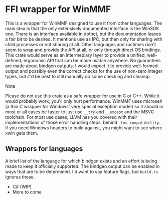 # FFI wrapper for WinMMF

This is a wrapper for WinMMF designed to use it from other languages. The main idea is that the only extensively documented interface is the WinSDK one. There is an interface available in dotnet, but the documentation leaves a fair bit to be desired. It mentions use as IPC, but then only for sharing with child processes or not sharing at all. Other languages and runtimes don't seem to wrap and provide the API at all, or only through direct OS bindings. This crate would serve as an intermediary layer to provide a unified, well-defined, ergonomic API that can be made usable anywhere.
No guarantees are made about bindgen outputs. I would expect it to provide well-formed output and possibly even the correct checks for the use of non-zero integer types, but it'd be best to still manually do some checking and cleanup.

> [!NOTE]
> Please do not use this crate as a safe wrapper for use in C or C++. While it would probably work, you'll only hurt performance. WinMMF uses microseh (a thin C wrapper for Windows' very special exception model) so it should in most or all cases be faster to just use `__try` and `__except` and the MSVC toolchain. For most use cases, LLVM has you covered with their implementations of those error handling steps, behind `-fms-compatibility`. If you need Windows headers to build against, you might want to see where xwin gets them.

## Wrappers for languages

A brief list of the language for which bindgen exists and an effort is being made to keep it officially supported. The bindgen output can be enabled in ways that are to be determined. I'd want to say feature flags, but `build.rs` ignores those.

- C# (WIP)
- More to come
